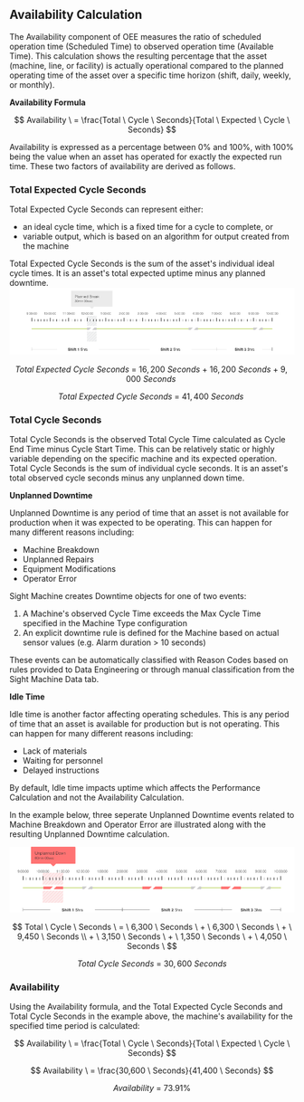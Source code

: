 ## **Availability Calculation**

The Availability component of OEE measures the ratio of scheduled operation time \(Scheduled Time\) to observed operation time \(Available Time\). This calculation shows the resulting percentage that the asset \(machine, line, or facility\) is actually operational compared to the planned operating time of the asset over a specific time horizon \(shift, daily, weekly, or monthly\).


**Availability Formula**


$$
Availability \ = \frac{Total \ Cycle \ Seconds}{Total \ Expected \ Cycle \ Seconds}
$$


Availability is expressed as a percentage between 0% and 100%, with 100% being the value when an asset has operated for exactly the expected run time. These two factors of availability are derived as follows.

### **Total Expected Cycle Seconds**

Total Expected Cycle Seconds can represent either:

* an ideal cycle time, which is a fixed time for a cycle to complete, or
* variable output, which is based on an algorithm for output created from the machine 

Total Expected Cycle Seconds is the sum of the asset's individual ideal cycle times. It is an asset's total expected uptime minus any planned downtime.
![](/assets/Mockup_PlannedBreak_081216.png)


$$
Total \ Expected \ Cycle \ Seconds \ = \ 16,200 \ Seconds \ + \ 16,200 \ Seconds \ + \ 9,000 \ Seconds \
$$



$$
Total \ Expected \ Cycle \ Seconds \ = \ 41,400 \ Seconds \
$$


### **Total Cycle Seconds**

Total Cycle Seconds is the observed Total Cycle Time calculated as Cycle End Time minus Cycle Start Time. This can be relatively static or highly variable depending on the specific machine and its expected operation. Total Cycle Seconds is the sum of individual cycle seconds. It is an asset's total observed cycle seconds minus any unplanned down time.

**Unplanned Downtime**

Unplanned Downtime is any period of time that an asset is not available for production when it was expected to be operating. This can happen for many different reasons including:

* Machine Breakdown
* Unplanned Repairs
* Equipment Modifications
* Operator Error

Sight Machine creates Downtime objects for one of two events:

1. A Machine's observed Cycle Time exceeds the Max Cycle Time specified in the Machine Type configuration
2. An explicit downtime rule is defined for the Machine based on actual sensor values \(e.g. Alarm duration &gt; 10 seconds\)

These events can be automatically classified with Reason Codes based on rules provided to Data Engineering or through manual classification from the Sight Machine Data tab.

**Idle Time**

Idle time is another factor affecting operating schedules. This is any period of time that an asset is available for production but is not operating. This can happen for many different reasons including:

* Lack of materials
* Waiting for personnel
* Delayed instructions

By default, Idle time impacts uptime which affects the Performance Calculation and not the Availability Calculation.

In the example below, three seperate Unplanned Downtime events related to Machine Breakdown and Operator Error are illustrated along with the resulting Unplanned Downtime calculation.

![](/assets/Mockup_UnplannedDowntime.png)


$$
Total \ Cycle \ Seconds \ = \ 6,300 \ Seconds \ + \ 6,300 \ Seconds \ + \ 9,450 \ Seconds \\ + \ 3,150 \ Seconds \ + \ 1,350 \ Seconds \ + \ 4,050 \ Seconds \
$$



$$
\ Total \ Cycle \ Seconds \ = \ 30,600 \ Seconds \
$$


### **Availability**

Using the Availability formula, and the Total Expected Cycle Seconds and Total Cycle Seconds in the example above, the machine's availability for the specified time period is calculated:


$$
Availability \ = \frac{Total \ Cycle \ Seconds}{Total \ Expected \ Cycle \ Seconds}
$$



$$
Availability \ = \frac{30,600 \ Seconds}{41,400 \ Seconds}
$$



$$
Availability \ = \ 73.91 \%
$$


